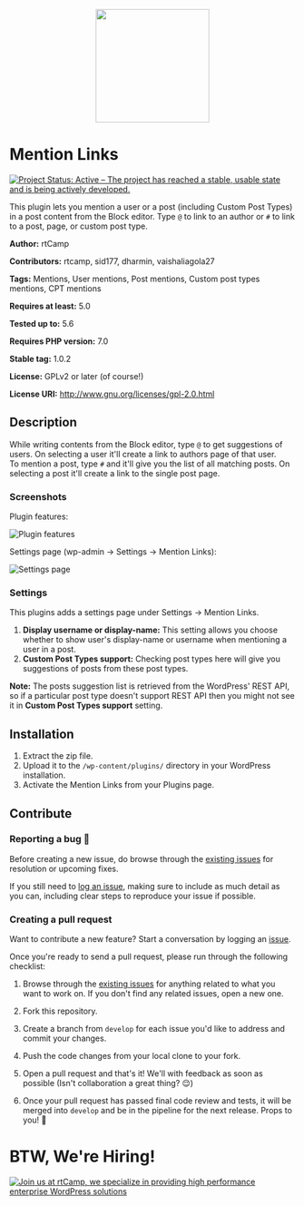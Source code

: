 <p align="center">
<a href="https://rtcamp.com/?ref=mention-links-repo" target="_blank"><img width="200"src="https://rtcamp.com/wp-content/themes/rtcamp-v9/assets/img/site-logo-black.svg"></a>
</p>

# Mention Links
[![Project Status: Active – The project has reached a stable, usable state and is being actively developed.](https://www.repostatus.org/badges/latest/active.svg)](https://www.repostatus.org/#active)

This plugin lets you mention a user or a post (including Custom Post Types) in a post content from the Block editor. Type `@` to link to an author or `#` to link to a post, page, or custom post type.

**Author:** rtCamp

**Contributors:** rtcamp, sid177, dharmin, vaishaliagola27

**Tags:** Mentions, User mentions, Post mentions, Custom post types mentions, CPT mentions

**Requires at least:** 5.0

**Tested up to:** 5.6

**Requires PHP version:** 7.0

**Stable tag:** 1.0.2

**License:** GPLv2 or later (of course!)

**License URI:** http://www.gnu.org/licenses/gpl-2.0.html

## Description ##
While writing contents from the Block editor, type `@` to get suggestions of users. On selecting a user it'll create a link to authors page of that user.  
To mention a post, type `#` and it'll give you the list of all matching posts. On selecting a post it'll create a link to the single post page.

### Screenshots ###

Plugin features:

![Plugin features](/wp-assets/screenshot-1.gif?raw=true)

Settings page (wp-admin -> Settings -> Mention Links):

![Settings page](/wp-assets/screenshot-2.png?raw=true)

### Settings ###
This plugins adds a settings page under Settings -> Mention Links.
1. **Display username or display-name:** This setting allows you choose whether to show user's display-name or username when mentioning a user in a post.
2. **Custom Post Types support:** Checking post types here will give you suggestions of posts from these post types.

**Note:** The posts suggestion list is retrieved from the WordPress' REST API, so if a particular post type doesn't support REST API then you might not see it in **Custom Post Types support** setting.

## Installation ##

1. Extract the zip file.
2. Upload it to the `/wp-content/plugins/` directory in your WordPress installation.
3. Activate the Mention Links from your Plugins page.

## Contribute

### Reporting a bug 🐞

Before creating a new issue, do browse through the [existing issues](https://github.com/rtCamp/mention-links/issues) for resolution or upcoming fixes. 

If you still need to [log an issue](https://github.com/rtCamp/mention-links/issues/new), making sure to include as much detail as you can, including clear steps to reproduce your issue if possible.

### Creating a pull request

Want to contribute a new feature? Start a conversation by logging an [issue](https://github.com/rtCamp/mention-links/issues).

Once you're ready to send a pull request, please run through the following checklist: 

1. Browse through the [existing issues](https://github.com/rtCamp/mention-links/issues) for anything related to what you want to work on. If you don't find any related issues, open a new one.

1. Fork this repository.

1. Create a branch from `develop` for each issue you'd like to address and commit your changes.

1. Push the code changes from your local clone to your fork.

1. Open a pull request and that's it! We'll with feedback as soon as possible (Isn't collaboration a great thing? 😌)

1. Once your pull request has passed final code review and tests, it will be merged into `develop` and be in the pipeline for the next release. Props to you! 🎉


# BTW, We're Hiring!

<a href="https://rtcamp.com/"><img src="https://rtcamp.com/wp-content/uploads/2019/04/github-banner@2x.png" alt="Join us at rtCamp, we specialize in providing high performance enterprise WordPress solutions"></a>
